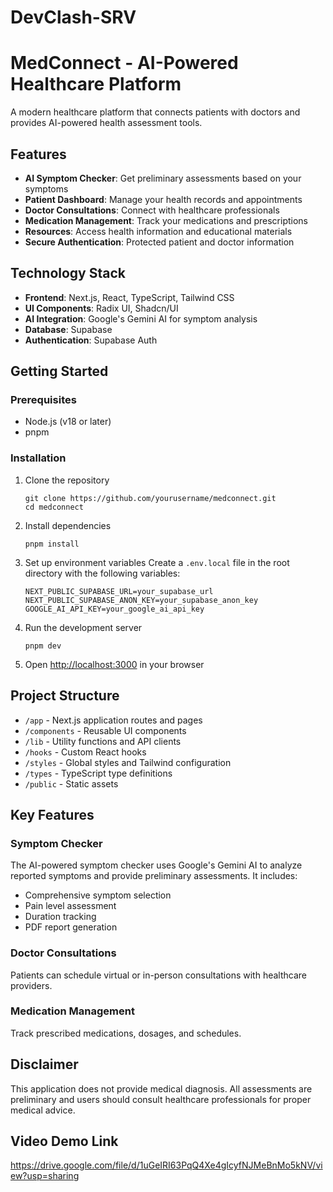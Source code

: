 # DevClash-SRV
# MedConnect - AI-Powered Healthcare Platform

A modern healthcare platform that connects patients with doctors and provides AI-powered health assessment tools.

## Features

- **AI Symptom Checker**: Get preliminary assessments based on your symptoms
- **Patient Dashboard**: Manage your health records and appointments
- **Doctor Consultations**: Connect with healthcare professionals
- **Medication Management**: Track your medications and prescriptions
- **Resources**: Access health information and educational materials
- **Secure Authentication**: Protected patient and doctor information

## Technology Stack

- **Frontend**: Next.js, React, TypeScript, Tailwind CSS
- **UI Components**: Radix UI, Shadcn/UI
- **AI Integration**: Google's Gemini AI for symptom analysis
- **Database**: Supabase
- **Authentication**: Supabase Auth

## Getting Started

### Prerequisites

- Node.js (v18 or later)
- pnpm

### Installation

1. Clone the repository
   ```
   git clone https://github.com/yourusername/medconnect.git
   cd medconnect
   ```

2. Install dependencies
   ```
   pnpm install
   ```

3. Set up environment variables
   Create a `.env.local` file in the root directory with the following variables:
   ```
   NEXT_PUBLIC_SUPABASE_URL=your_supabase_url
   NEXT_PUBLIC_SUPABASE_ANON_KEY=your_supabase_anon_key
   GOOGLE_AI_API_KEY=your_google_ai_api_key
   ```

4. Run the development server
   ```
   pnpm dev
   ```

5. Open [http://localhost:3000](http://localhost:3000) in your browser

## Project Structure

- `/app` - Next.js application routes and pages
- `/components` - Reusable UI components
- `/lib` - Utility functions and API clients
- `/hooks` - Custom React hooks
- `/styles` - Global styles and Tailwind configuration
- `/types` - TypeScript type definitions
- `/public` - Static assets

## Key Features

### Symptom Checker

The AI-powered symptom checker uses Google's Gemini AI to analyze reported symptoms and provide preliminary assessments. It includes:

- Comprehensive symptom selection
- Pain level assessment
- Duration tracking
- PDF report generation

### Doctor Consultations

Patients can schedule virtual or in-person consultations with healthcare providers.

### Medication Management

Track prescribed medications, dosages, and schedules.

## Disclaimer

This application does not provide medical diagnosis. All assessments are preliminary and users should consult healthcare professionals for proper medical advice.

## Video Demo Link

https://drive.google.com/file/d/1uGeIRI63PqQ4Xe4gIcyfNJMeBnMo5kNV/view?usp=sharing
